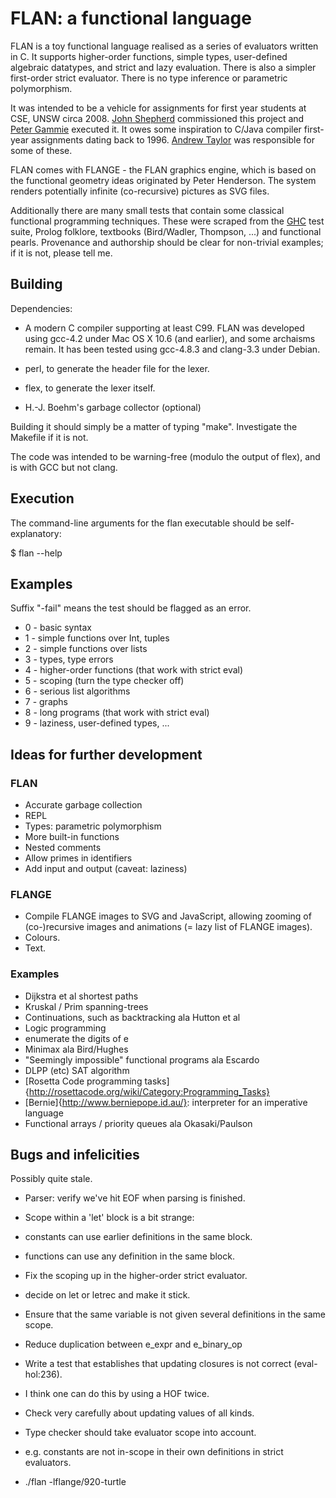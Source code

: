 # FLAN: a functional language

FLAN is a toy functional language realised as a series of evaluators
written in C. It supports higher-order functions, simple types,
user-defined algebraic datatypes, and strict and lazy
evaluation. There is also a simpler first-order strict
evaluator. There is no type inference or parametric polymorphism.

It was intended to be a vehicle for assignments for first year
students at CSE, UNSW circa 2008. [John
Shepherd](http://www.cse.unsw.edu.au/~jas/) commissioned this project
and [Peter Gammie](http://peteg.org/) executed it. It owes some
inspiration to C/Java compiler first-year assignments dating back to
1996. [Andrew Taylor](http://www.cse.unsw.edu.au/~andrewt/) was
responsible for some of these.

FLAN comes with FLANGE - the FLAN graphics engine, which is based on
the functional geometry ideas originated by Peter Henderson. The
system renders potentially infinite (co-recursive) pictures as SVG
files.

Additionally there are many small tests that contain some classical
functional programming techniques. These were scraped from the
[GHC](http://www.haskell.org/ghc/) test suite, Prolog folklore,
textbooks (Bird/Wadler, Thompson, ...)  and functional
pearls. Provenance and authorship should be clear for non-trivial
examples; if it is not, please tell me.

## Building

Dependencies:

* A modern C compiler supporting at least C99. FLAN was developed
  using gcc-4.2 under Mac OS X 10.6 (and earlier), and some archaisms
  remain. It has been tested using gcc-4.8.3 and clang-3.3 under
  Debian.

* perl, to generate the header file for the lexer.

* flex, to generate the lexer itself.

* H.-J. Boehm's garbage collector (optional)

Building it should simply be a matter of typing "make". Investigate
the Makefile if it is not.

The code was intended to be warning-free (modulo the output of flex),
and is with GCC but not clang.

## Execution

The command-line arguments for the flan executable should be
self-explanatory:

$ flan --help

## Examples

Suffix "-fail" means the test should be flagged as an error.

* 0 - basic syntax
* 1 - simple functions over Int, tuples
* 2 - simple functions over lists
* 3 - types, type errors
* 4 - higher-order functions (that work with strict eval)
* 5 - scoping (turn the type checker off)
* 6 - serious list algorithms
* 7 - graphs
* 8 - long programs (that work with strict eval)
* 9 - laziness, user-defined types, ...

## Ideas for further development

### FLAN

* Accurate garbage collection
* REPL
* Types: parametric polymorphism
* More built-in functions
* Nested comments
* Allow primes in identifiers
* Add input and output (caveat: laziness)

### FLANGE

* Compile FLANGE images to SVG and JavaScript, allowing zooming of
  (co-)recursive images and animations (= lazy list of FLANGE images).
* Colours.
* Text.

### Examples

* Dijkstra et al shortest paths
* Kruskal / Prim spanning-trees
* Continuations, such as backtracking ala Hutton et al
* Logic programming
* enumerate the digits of e
* Minimax ala Bird/Hughes
* "Seemingly impossible" functional programs ala Escardo
* DLPP (etc) SAT algorithm
* [Rosetta Code programming tasks]{http://rosettacode.org/wiki/Category:Programming_Tasks}
* [Bernie]{http://www.berniepope.id.au/}: interpreter for an imperative language
* Functional arrays / priority queues ala Okasaki/Paulson

## Bugs and infelicities

Possibly quite stale.

* Parser: verify we've hit EOF when parsing is finished.

* Scope within a 'let' block is a bit strange:
 * constants can use earlier definitions in the same block.
 * functions can use any definition in the same block.

* Fix the scoping up in the higher-order strict evaluator.
 * decide on let or letrec and make it stick.
 * Ensure that the same variable is not given several definitions in
   the same scope.

* Reduce duplication between e_expr and e_binary_op

* Write a test that establishes that updating closures is not correct
  (eval-hol:236).
 * I think one can do this by using a HOF twice.
 * Check very carefully about updating values of all kinds.

* Type checker should take evaluator scope into account.
 * e.g. constants are not in-scope in their own definitions in strict
   evaluators.

* ./flan -lflange/920-turtle
